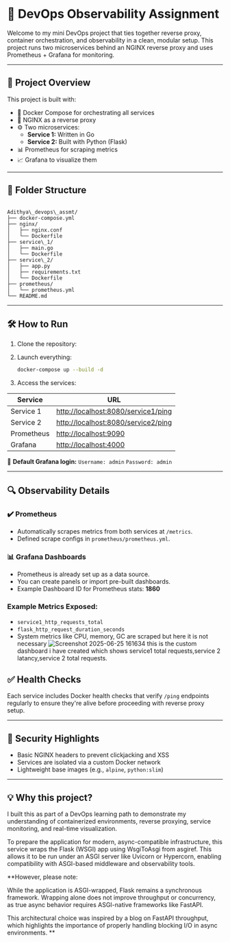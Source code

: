 

# 🚀 DevOps Observability Assignment 

Welcome to my mini DevOps project that ties together reverse proxy, container orchestration, and observability in a clean, modular setup. This project runs two microservices behind an NGINX reverse proxy and uses Prometheus + Grafana for monitoring.

---

## 📁 Project Overview

This project is built with:

- 🐳 Docker Compose for orchestrating all services  
- 🔀 NGINX as a reverse proxy  
- ⚙️ Two microservices:
  - **Service 1:** Written in Go
  - **Service 2:** Built with Python (Flask)
- 📊 Prometheus for scraping metrics
- 📈 Grafana to visualize them

---

## 🔧 Folder Structure

```

Adithya\_devops\_assmt/
├── docker-compose.yml
├── nginx/
│   ├── nginx.conf
│   └── Dockerfile
├── service\_1/
│   ├── main.go
│   └── Dockerfile
├── service\_2/
│   ├── app.py
│   ├── requirements.txt
│   └── Dockerfile
├── prometheus/
│   └── prometheus.yml
└── README.md

````

---

## 🛠️ How to Run

1. Clone the repository:
  

2. Launch everything:

   ```bash
   docker-compose up --build -d
   ```

3. Access the services:

| Service    | URL                                                                        |
| ---------- | -------------------------------------------------------------------------- |
| Service 1  | [http://localhost:8080/service1/ping](http://localhost:8080/service1/ping) |
| Service 2  | [http://localhost:8080/service2/ping](http://localhost:8080/service2/ping) |
| Prometheus | [http://localhost:9090](http://localhost:9090)                             |
| Grafana    | [http://localhost:4000](http://localhost:4000)                             |

🧠 **Default Grafana login:**
`Username: admin`
`Password: admin`

---

## 🔍 Observability Details

### ✔️ Prometheus

* Automatically scrapes metrics from both services at `/metrics`.
* Defined scrape configs in `prometheus/prometheus.yml`.

### 📊 Grafana Dashboards

* Prometheus is already set up as a data source.
* You can create panels or import pre-built dashboards.
* Example Dashboard ID for Prometheus stats: **1860**

### Example Metrics Exposed:

* `service1_http_requests_total`
* `flask_http_request_duration_seconds`
* System metrics like CPU, memory, GC are scraped but here it is not necessary 
![Screenshot 2025-06-25 161634](https://github.com/user-attachments/assets/75998b3b-04cd-4823-a97b-8705c396d88c)
this is the custom dashboard i have created 
which shows service1 total requests,service 2 latancy,service 2 total requests.





## ✅ Health Checks

Each service includes Docker health checks that verify `/ping` endpoints regularly to ensure they're alive before proceeding with reverse proxy setup.

---

## 🔐 Security Highlights

* Basic NGINX headers to prevent clickjacking and XSS
* Services are isolated via a custom Docker network
* Lightweight base images (e.g., `alpine`, `python:slim`)

---

## 💡 Why this project?

I built this as part of a DevOps learning path to demonstrate my understanding of containerized environments, reverse proxying, service monitoring, and real-time visualization.

To prepare the application for modern, async-compatible infrastructure, this service wraps the Flask (WSGI) app using WsgiToAsgi from asgiref. This allows it to be run under an ASGI server like Uvicorn or Hypercorn, enabling compatibility with ASGI-based middleware and observability tools.

**However, please note:

While the application is ASGI-wrapped, Flask remains a synchronous framework. Wrapping alone does not improve throughput or concurrency, as true async behavior requires ASGI-native frameworks like FastAPI.

This architectural choice was inspired by a blog on FastAPI throughput, which highlights the importance of properly handling blocking I/O in async environments.
**





